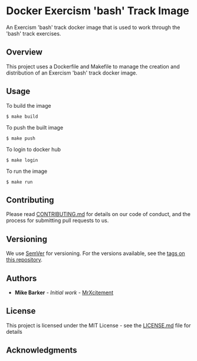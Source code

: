 # Docker Exercism 'bash' Track Image
An Exercism 'bash' track docker image that is used to work through the 'bash' track exercises.

## Overview
This project uses a Dockerfile and Makefile to manage the creation and
distribution of an Exercism 'bash' track docker image.

## Usage
To build the image

```
$ make build
```

To push the built image

```
$ make push
```

To login to docker hub

```
$ make login
```

To run the image

```
$ make run
```

## Contributing

Please read [CONTRIBUTING.md](CONTRIBUTING.md) for details on our code of
conduct, and the process for submitting pull requests to us.

## Versioning

We use [SemVer](http://semver.org/) for versioning. For the versions available,
see the [tags on this repository](tags). 

## Authors

* **Mike Barker** - *Initial work* - [MrXcitement](https://github.com/mrxcitement)

## License

This project is licensed under the MIT License - see the [LICENSE.md](LICENSE.md) file for details

## Acknowledgments

